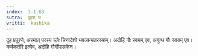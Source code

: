 ```yaml
---
index:  3.1.63
sutra:  दुहश् च
vritti:  kashika 
---
```


दुह प्रपूरणे, अस्मात् परस्य च्लेः चिणादेशो भवत्यन्यतरस्याम्। अदोहि गौः स्वयम् एव, अगुग्ध गौः स्वयम् एव। कर्मकर्तरि इत्येव, अदोहि गौर्गोपालकेन।


